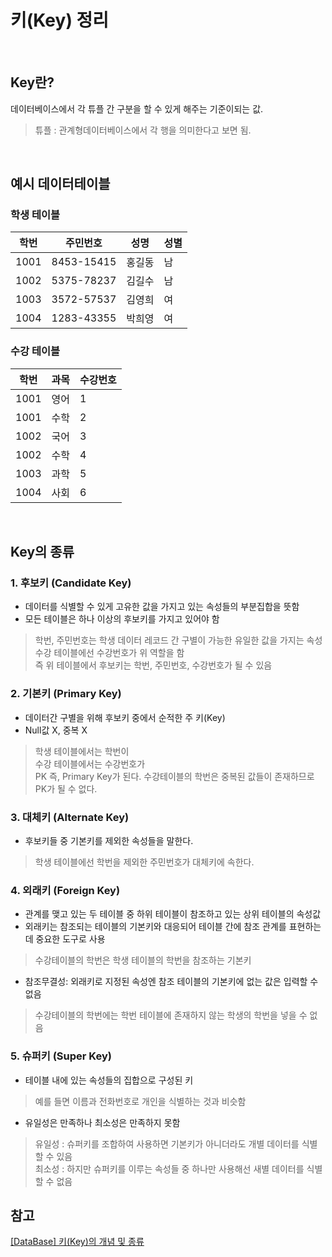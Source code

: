 # 키(Key) 정리

<br>

## Key란?

데이터베이스에서 각 튜플 간 구분을 할 수 있게 해주는 기준이되는 값.
> 튜플 : 관계형데이터베이스에서 각 행을 의미한다고 보면 됨.

<br>

## 예시 데이터테이블

### 학생 테이블
학번|주민번호|성명|성별
---|---|---|---
1001|8453-15415|홍길동|남
1002|5375-78237|김길수|남
1003|3572-57537|김영희|여
1004|1283-43355|박희영|여

### 수강 테이블
학번|과목|수강번호
---|---|---
1001|영어|1
1001|수학|2
1002|국어|3
1002|수학|4
1003|과학|5
1004|사회|6

<br>

## Key의 종류

### 1. 후보키 (Candidate Key)
- 데이터를 식별할 수 있게 고유한 값을 가지고 있는 속성들의 부분집합을 뜻함
- 모든 테이블은 하나 이상의 후보키를 가지고 있어야 함

> 학번, 주민번호는 학생 데이터 레코드 간 구별이 가능한 유일한 값을 가지는 속성  
> 수강 테이블에선 수강번호가 위 역할을 함  
> 즉 위 테이블에서 후보키는 학번, 주민번호, 수강번호가 될 수 있음


### 2. 기본키 (Primary Key) 
- 데이터간 구별을 위해 후보키 중에서 순적한 주 키(Key)
- Null값 X, 중복 X

> 학생 테이블에서는 학번이  
> 수강 테이블에서는 수강번호가  
> PK 즉, Primary Key가 된다.
> 수강테이블의 학번은 중복된 값들이 존재하므로 PK가 될 수 없다.

### 3. 대체키 (Alternate Key)
- 후보키들 중 기본키를 제외한 속성들을 말한다.
> 학생 테이블에선 학번을 제외한 주민번호가 대체키에 속한다.

### 4. 외래키 (Foreign Key)
- 관계를 맺고 있는 두 테이블 중 하위 테이블이 참조하고 있는 상위 테이블의 속성값
- 외래키는 참조되는 테이블의 기본키와 대응되어 테이블 간에 참조 관계를 표현하는데 중요한 도구로 사용
> 수강테이블의 학번은 학생 테이블의 학번을 참조하는 기본키
- 참조무결성: 외래키로 지정된 속성엔 참조 테이블의 기본키에 없는 값은 입력할 수 없음
> 수강테이블의 학번에는 학번 테이블에 존재하지 않는 학생의 학번을 넣을 수 없음

### 5. 슈퍼키 (Super Key)
- 테이블 내에 있는 속성들의 집합으로 구성된 키
> 예를 들면 이름과 전화번호로 개인을 식별하는 것과 비슷함
- 유일성은 만족하나 최소성은 만족하지 못함
> 유일성 : 슈퍼키를 조합하여 사용하면 기본키가 아니더라도 개별 데이터를 식별할 수 있음  
> 최소성 : 하지만 슈퍼키를 이루는 속성들 중 하나만 사용해선 새별 데이터를 식별할 수 없음

## 참고
[[DataBase] 키(Key)의 개념 및 종류](https://limkydev.tistory.com/108)


